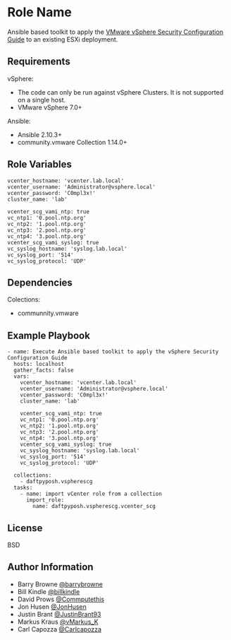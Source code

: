 Role Name
=========

Ansible based toolkit to apply the [VMware vSphere Security Configuration Guide](https://core.vmware.com/vmware-vsphere-security-configuration-guide-7) to an existing ESXi deployment.

Requirements
------------

vSphere:

- The code can only be run against vSphere Clusters.  It is not supported on a single host.
- VMware vSphere 7.0+

Ansible:

- Ansible 2.10.3+
- community.vmware Collection 1.14.0+

Role Variables
--------------

```
vcenter_hostname: 'vcenter.lab.local'
vcenter_username: 'Administrator@vsphere.local'
vcenter_password: 'C0mpl3x!'
cluster_name: 'lab'

vcenter_scg_vami_ntp: true
vc_ntp1: '0.pool.ntp.org'
vc_ntp2: '1.pool.ntp.org'
vc_ntp3: '2.pool.ntp.org'
vc_ntp4: '3.pool.ntp.org'
vcenter_scg_vami_syslog: true
vc_syslog_hostname: 'syslog.lab.local'
vc_syslog_port: '514'
vc_syslog_protocol: 'UDP'
```
Dependencies
------------

Colections:

- communnity.vmware

Example Playbook
----------------

```
- name: Execute Ansible based toolkit to apply the vSphere Security Configuration Guide
  hosts: localhost
  gather_facts: false
  vars:
    vcenter_hostname: 'vcenter.lab.local'
    vcenter_username: 'Administrator@vsphere.local'
    vcenter_password: 'C0mpl3x!'
    cluster_name: 'lab'

    vcenter_scg_vami_ntp: true
    vc_ntp1: '0.pool.ntp.org'
    vc_ntp2: '1.pool.ntp.org'
    vc_ntp3: '2.pool.ntp.org'
    vc_ntp4: '3.pool.ntp.org'
    vcenter_scg_vami_syslog: true
    vc_syslog_hostname: 'syslog.lab.local'
    vc_syslog_port: '514'
    vc_syslog_protocol: 'UDP'

  collections:
    - daftpyposh.vspherescg
  tasks:
    - name: import vCenter role from a collection
      import_role:
        name: daftpyposh.vspherescg.vcenter_scg

```

License
-------

BSD

Author Information
------------------

- Barry Browne [@barrybrowne](https://twitter.com/barrybrowne)
- Bill Kindle [@billkindle](https://www.linkedin.com/in/billkindle/)
- David Prows [@Commputethis](https://twitter.com/commputethis)
- Jon Husen [@JonHusen](https://twitter.com/JonHusen)
- Justin Brant [@JustinBrant93](https://twitter.com/JustinBrant93)
- Markus Kraus [@vMarkus_K](https://twitter.com/vMarkus_K)
- Carl Capozza [@Carlcapozza](https://twitter.com/Carlcapozza)
